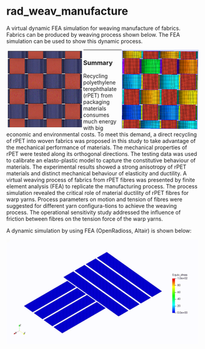 # rad_weav_manufacture
A virtual dynamic FEA simulation for weaving manufacture of fabrics.
Fabrics can be produced by weaving process shown below. The FEA simulation can be used to show this dynamic process.

<p align="center">
    <img src="/res/figure/Captur_simplied2_fusion2.GIF" width="40%" align="left">
    <img src="/res/figure/Captur_simplied2_mesh.GIF" width="40%" align="right">
</p>

---

### **Summary**

Recycling polyethylene terephthalate (rPET) from packaging materials consumes much energy with big economic and environmental costs. To meet this demand, a direct recycling of rPET into woven fabrics was proposed in this study to take advantage of the mechanical performance of materials. The mechanical properties of rPET were tested along its orthogonal directions. The testing data was used to calibrate an elasto-plastic model to capture the constitutive behaviour of materials. The experimental results showed a strong anisotropy of rPET materials and distinct mechanical behaviour of elasticity and ductility. A virtual weaving process of fabrics from rPET fibres was presented by finite element analysis (FEA) to replicate the manufacturing process. The process simulation revealed the critical role of material ductility of rPET fibres for warp yarns. Process parameters on motion and tension of fibres were suggested for different yarn configura-tions to achieve the weaving process. The operational sensitivity study addressed the influence of friction between fibres on the tension force of the warp yarns. 

A dynamic simulation by using FEA (OpenRadioss, Altair) is shown below:

![Image](/res/figure/weaving%20simulation_warp_SC_weft_SL_mu_0.7.gif)

